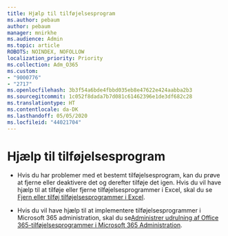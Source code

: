 ```yaml
---
title: Hjælp til tilføjelsesprogram
ms.author: pebaum
author: pebaum
manager: mnirkhe
ms.audience: Admin
ms.topic: article
ROBOTS: NOINDEX, NOFOLLOW
localization_priority: Priority
ms.collection: Adm_O365
ms.custom:
- "9000776"
- "2717"
ms.openlocfilehash: 3b3f54a6bde4fbbd035eb8e47622e424aabba2b3
ms.sourcegitcommit: 1c052f8dada7b7d081c61462396e1de3df682c28
ms.translationtype: HT
ms.contentlocale: da-DK
ms.lasthandoff: 05/05/2020
ms.locfileid: "44021704"
---
```

# <a name="add-in-help"></a>Hjælp til tilføjelsesprogram

- Hvis du har problemer med et bestemt tilføjelsesprogram, kan du prøve at fjerne eller deaktivere det og derefter tilføje det igen. Hvis du vil have hjælp til at tilføje eller fjerne tilføjelsesprogrammer i Excel, skal du se [Fjern eller tilføj tilføjelsesprogrammer i Excel](https://support.office.com/client/0af570c4-5cf3-4fa9-9b88-403625a0b460).

- Hvis du vil have hjælp til at implementere tilføjelsesprogrammer i Microsoft 365 administration, skal du se[Administrer udrulning af Office 365-tilføjelsesprogrammer i Microsoft 365 Administration](https://docs.microsoft.com/office365/admin/manage/manage-deployment-of-add-ins).
